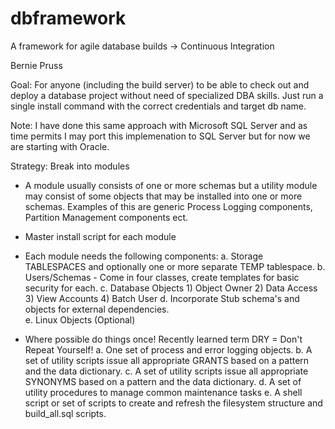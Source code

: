 dbframework
===========

A framework for agile database builds -> Continuous Integration

Bernie Pruss


Goal: For anyone (including the build server) to be able to check out and deploy a database project without need of specialized DBA skills. Just run a single install command with the correct credentials and target db name. 

Note: I have done this same approach with Microsoft SQL Server and as time permits I may port this implemenation to SQL Server but for now we are starting with Oracle. 

Strategy: 
Break into modules
-  A module usually consists of one or more schemas but a utility module may consist of some objects that may be installed into one or more schemas. Examples of this are generic Process Logging components, Partition Management components ect. 
- Master install script for each module
- Each module needs the following components: 
    a. Storage TABLESPACES and optionally one or more separate TEMP tablespace. 
    b. Users/Schemas - Come in four classes, create templates for basic security for each.
    c. Database Objects
       1) Object Owner 
       2) Data Access 
       3) View Accounts
       4) Batch User
    d. Incorporate Stub schema's and objects for external dependencies.  
    e. Linux Objects (Optional)

- Where possible do things once!  Recently learned term DRY = Don't Repeat Yourself!
   a. One set of process and error logging objects.
   b. A set of utility scripts issue all appropriate GRANTS based on a pattern and the data dictionary. 
   c. A set of utility scripts issue all appropriate SYNONYMS based on a pattern and the data dictionary. 
   d. A set of utility procedures to manage common maintenance tasks
   e. A shell script or set of scripts to create and refresh the filesystem structure and build_all.sql scripts. 
